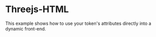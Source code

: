 # Threejs-HTML
This example shows how to use your token's attributes directly into a dynamic front-end.